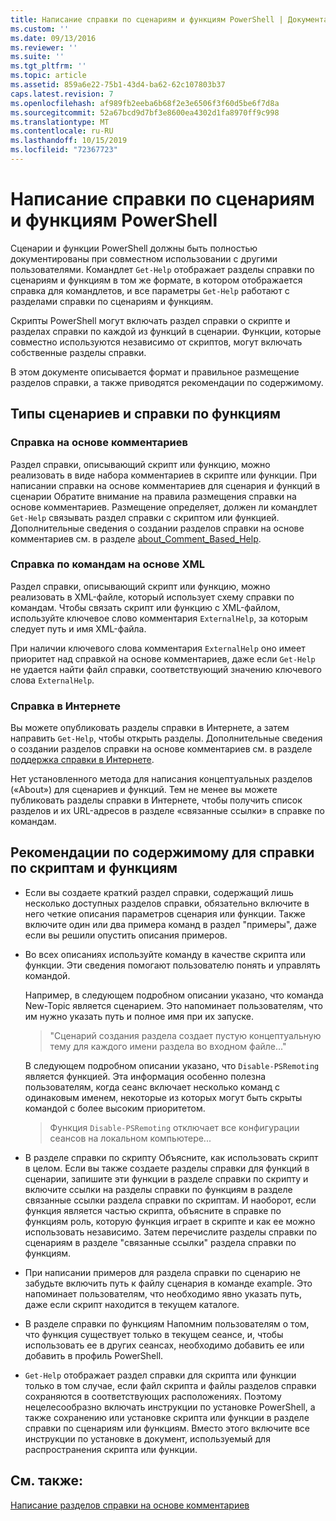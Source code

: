 ```yaml
---
title: Написание справки по сценариям и функциям PowerShell | Документация Майкрософт
ms.custom: ''
ms.date: 09/13/2016
ms.reviewer: ''
ms.suite: ''
ms.tgt_pltfrm: ''
ms.topic: article
ms.assetid: 859a6e22-75b1-43d4-ba62-62c107803b37
caps.latest.revision: 7
ms.openlocfilehash: af989fb2eeba6b68f2e3e6506f3f60d5be6f7d8a
ms.sourcegitcommit: 52a67bcd9d7bf3e8600ea4302d1fa8970ff9c998
ms.translationtype: MT
ms.contentlocale: ru-RU
ms.lasthandoff: 10/15/2019
ms.locfileid: "72367723"
---
```

# <a name="writing-help-for-powershell-scripts-and-functions"></a>Написание справки по сценариям и функциям PowerShell

Сценарии и функции PowerShell должны быть полностью документированы при совместном использовании с другими пользователями.
Командлет `Get-Help` отображает разделы справки по сценариям и функциям в том же формате, в котором отображается справка для командлетов, и все параметры `Get-Help` работают с разделами справки по сценариям и функциям.

Скрипты PowerShell могут включать раздел справки о скрипте и разделах справки по каждой из функций в сценарии.
Функции, которые совместно используются независимо от скриптов, могут включать собственные разделы справки.

В этом документе описывается формат и правильное размещение разделов справки, а также приводятся рекомендации по содержимому.

## <a name="types-of-script-and-function-help"></a>Типы сценариев и справки по функциям

### <a name="comment-based-help"></a>Справка на основе комментариев
Раздел справки, описывающий скрипт или функцию, можно реализовать в виде набора комментариев в скрипте или функции.
При написании справки на основе комментариев для сценария и функций в сценарии Обратите внимание на правила размещения справки на основе комментариев.
Размещение определяет, должен ли командлет `Get-Help` связывать раздел справки с скриптом или функцией.
Дополнительные сведения о создании разделов справки на основе комментариев см. в разделе [about_Comment_Based_Help](/powershell/module/microsoft.powershell.core/about/about_comment_based_help).

### <a name="xml-based-command-help"></a>Справка по командам на основе XML
Раздел справки, описывающий скрипт или функцию, можно реализовать в XML-файле, который использует схему справки по командам.
Чтобы связать скрипт или функцию с XML-файлом, используйте ключевое слово комментария `ExternalHelp`, за которым следует путь и имя XML-файла.

При наличии ключевого слова комментария `ExternalHelp` оно имеет приоритет над справкой на основе комментариев, даже если `Get-Help` не удается найти файл справки, соответствующий значению ключевого слова `ExternalHelp`.

### <a name="online-help"></a>Справка в Интернете
Вы можете опубликовать разделы справки в Интернете, а затем направить `Get-Help`, чтобы открыть разделы.
Дополнительные сведения о создании разделов справки на основе комментариев см. в разделе [поддержка справки в Интернете](../module/supporting-online-help.md).

Нет установленного метода для написания концептуальных разделов («About») для сценариев и функций.
Тем не менее вы можете публиковать разделы справки в Интернете, чтобы получить список разделов и их URL-адресов в разделе «связанные ссылки» в справке по командам.

## <a name="content-considerations-for-script-and-function-help"></a>Рекомендации по содержимому для справки по скриптам и функциям

- Если вы создаете краткий раздел справки, содержащий лишь несколько доступных разделов справки, обязательно включите в него четкие описания параметров сценария или функции. Также включите один или два примера команд в раздел "примеры", даже если вы решили опустить описания примеров.

- Во всех описаниях используйте команду в качестве скрипта или функции. Эти сведения помогают пользователю понять и управлять командой.

  Например, в следующем подробном описании указано, что команда New-Topic является сценарием. Это напоминает пользователям, что им нужно указать путь и полное имя при их запуске.

  > "Сценарий создания раздела создает пустую концептуальную тему для каждого имени раздела во входном файле..."

  В следующем подробном описании указано, что `Disable-PSRemoting` является функцией. Эта информация особенно полезна пользователям, когда сеанс включает несколько команд с одинаковым именем, некоторые из которых могут быть скрыты командой с более высоким приоритетом.

  > Функция `Disable-PSRemoting` отключает все конфигурации сеансов на локальном компьютере...

- В разделе справки по скрипту Объясните, как использовать скрипт в целом. Если вы также создаете разделы справки для функций в сценарии, запишите эти функции в разделе справки по скрипту и включите ссылки на разделы справки по функциям в разделе связанные ссылки раздела справки по скриптам. И наоборот, если функция является частью скрипта, объясните в справке по функциям роль, которую функция играет в скрипте и как ее можно использовать независимо. Затем перечислите разделы справки по сценариям в разделе "связанные ссылки" раздела справки по функциям.

- При написании примеров для раздела справки по сценарию не забудьте включить путь к файлу сценария в команде example. Это напоминает пользователям, что необходимо явно указать путь, даже если скрипт находится в текущем каталоге.

- В разделе справки по функциям Напомним пользователям о том, что функция существует только в текущем сеансе, и, чтобы использовать ее в других сеансах, необходимо добавить ее или добавить в профиль PowerShell.

- `Get-Help` отображает раздел справки для скрипта или функции только в том случае, если файл скрипта и файлы разделов справки сохраняются в соответствующих расположениях. Поэтому нецелесообразно включать инструкции по установке PowerShell, а также сохранению или установке скрипта или функции в разделе справки по сценариям или функциям. Вместо этого включите все инструкции по установке в документ, используемый для распространения скрипта или функции.

## <a name="see-also"></a>См. также:

[Написание разделов справки на основе комментариев](./writing-comment-based-help-topics.md)
